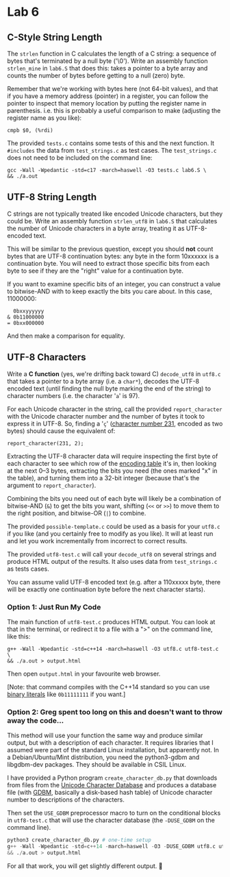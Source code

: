 # Lab 6
## C-Style String Length
The `strlen` function in C calculates the length of a C string: a sequence of bytes that's terminated by a null byte ('\0'). Write an assembly function `strlen_mine` in `lab6.S` that does this: takes a pointer to a byte array and counts the number of bytes before getting to a null (zero) byte.

Remember that we're working with bytes here (not 64-bit values), and that if you have a memory address (pointer) in a register, you can follow the pointer to inspect that memory location by putting the register name in parenthesis. i.e. this is probably a useful comparison to make (adjusting the register name as you like):

```Assembly
cmpb $0, (%rdi)
```

The provided `tests.c` contains some tests of this and the next function. It `#includes` the data from `test_strings.c` as test cases. The `test_strings.c` does not need to be included on the command line:

```
gcc -Wall -Wpedantic -std=c17 -march=haswell -O3 tests.c lab6.S \
&& ./a.out
```
## UTF-8 String Length
C strings are not typically treated like encoded Unicode characters, but they could be. Write an assembly function `strlen_utf8` in `lab6.S` that calculates the number of Unicode characters in a byte array, treating it as UTF-8-encoded text.

This will be similar to the previous question, except you should **not** count bytes that are UTF-8 continuation bytes: any byte in the form 10xxxxxx is a continuation byte. You will need to extract those specific bits from each byte to see if they are the "right" value for a continuation byte.

If you want to examine specific bits of an integer, you can construct a value to bitwise-AND with to keep exactly the bits you care about. In this case, 11000000:

```
  0bxxyyyyyy
& 0b11000000
= 0bxx000000
```

And then make a comparison for equality.

## UTF-8 Characters
Write a **C function** (yes, we're drifting back toward C) `decode_utf8` in `utf8.c` that takes a pointer to a byte array (i.e. a `char*`), decodes the UTF-8 encoded text (until finding the null byte marking the end of the string) to character numbers (i.e. the character '`a`' is 97).

For each Unicode character in the string, call the provided `report_character` with the Unicode character number and the number of bytes it took to express it in UTF-8. So, finding a '`ç`' ([character number 231](https://symbl.cc/en/00E7/), encoded as two bytes) should cause the equivalent of:

`report_character(231, 2);`

Extracting the UTF-8 character data will require inspecting the first byte of each character to see which row of the [encoding table](https://en.wikipedia.org/wiki/UTF-8#Encoding) it's in, then looking at the next 0–3 bytes, extracting the bits you need (the ones marked "x" in the table), and turning them into a 32-bit integer (because that's the argument to `report_character`).

Combining the bits you need out of each byte will likely be a combination of bitwise-AND (`&`) to get the bits you want, shifting (`<<` or `>>`) to move them to the right position, and bitwise-OR (`|`) to combine.

The provided `possible-template.c` could be used as a basis for your `utf8.c` if you like (and you certainly free to modify as you like). It will at least run and let you work incrementally from incorrect to correct results.

The provided `utf8-test.c` will call your `decode_utf8` on several strings and produce HTML output of the results. It also uses data from `test_strings.c` as tests cases.

You can assume valid UTF-8 encoded text (e.g. after a 110xxxxx byte, there will be exactly one continuation byte before the next character starts).

### Option 1: Just Run My Code

The main function of `utf8-test.c` produces HTML output. You can look at that in the terminal, or redirect it to a file with a ">" on the command line, like this:

```
g++ -Wall -Wpedantic -std=c++14 -march=haswell -O3 utf8.c utf8-test.c \
&& ./a.out > output.html
```

Then open `output.html` in your favourite web browser.

[Note: that command compiles with the C++14 standard so you can use [binary literals](https://www.geeksforgeeks.org/binary-literals-in-c14-with-examples/) like `0b11111111` if you want.]

### Option 2: Greg spent too long on this and doesn't want to throw away the code…

This method will use your function the same way and produce similar output, but with a description of each character. It requires libraries that I assumed were part of the standard Linux installation, but apparently not. In a Debian/Ubuntu/Mint distribution, you need the python3-gdbm and libgdbm-dev packages. They should be available in CSIL Linux.

I have provided a Python program `create_character_db.py` that downloads from files from the [Unicode Character Database](https://www.unicode.org/Public/UCD/latest/) and produces a database file (with [GDBM](https://www.gnu.org.ua/software/gdbm/), basically a disk-based hash table) of Unicode character number to descriptions of the characters.

Then set the `USE_GDBM` preprocessor macro to turn on the conditional blocks in `utf8-test.c` that will use the character database (the `-DUSE_GDBM` on the command line).

```Python
python3 create_character_db.py # one-time setup
g++ -Wall -Wpedantic -std=c++14 -march=haswell -O3 -DUSE_GDBM utf8.c utf8-test.c -lgdbm \
&& ./a.out > output.html
```

For all that work, you will get slightly different output. 🎉

